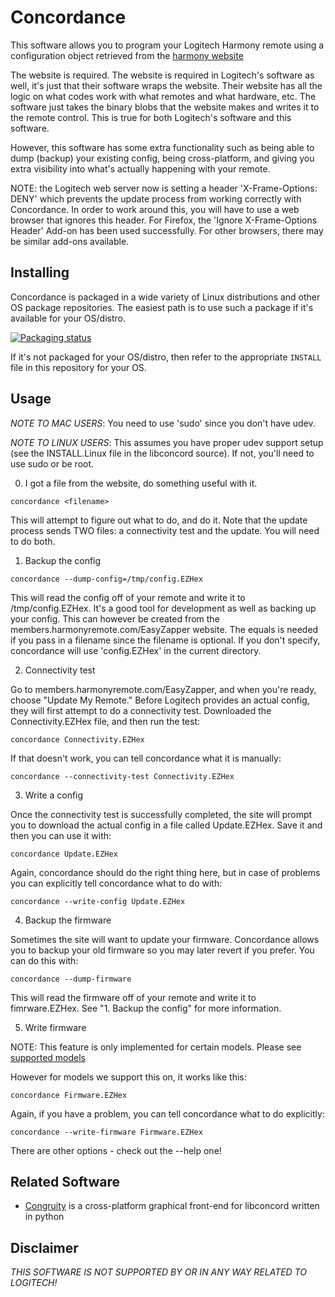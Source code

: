 # Concordance

This software allows you to program your Logitech Harmony remote using a
configuration object retrieved from the [harmony
website](https://members.harmonyremote.com/EasyZapper/New/ProcLogin/Start.asp?BrowserIsChecked=True)

The website is required. The website is required in Logitech's software as
well, it's just that their software wraps the website. Their website has
all the logic on what codes work with what remotes and what hardware, etc.
The software just takes the binary blobs that the website makes and writes
it to the remote control. This is true for both Logitech's software and
this software.

However, this software has some extra functionality such as being able to
dump (backup) your existing config, being cross-platform, and giving you
extra visibility into what's actually happening with your remote.

NOTE: the Logitech web server now is setting a header 'X-Frame-Options: DENY'
which prevents the update process from working correctly with Concordance.  In
order to work around this, you will have to use a web browser that ignores
this header.  For Firefox, the 'Ignore X-Frame-Options Header' Add-on has been
used successfully.  For other browsers, there may be similar add-ons available.

## Installing

Concordance is packaged in a wide variety of Linux distributions and other
OS package repositories. The easiest path is to use such a package if it's available for your OS/distro.

[![Packaging status](https://repology.org/badge/vertical-allrepos/concordance.svg)](https://repology.org/project/concordance/versions)

If it's not packaged for your OS/distro, then refer to the appropriate `INSTALL` file in this repository for your OS.

## Usage

*NOTE TO MAC USERS*: You need to use 'sudo' since you don't have udev.

*NOTE TO LINUX USERS*: This assumes you have proper udev support setup
(see the INSTALL.Linux file in the libconcord source). If not, you'll
need to use sudo or be root.

0. I got a file from the website, do something useful with it.

  ```
  concordance <filename>
  ```

  This will attempt to figure out what to do, and do it. Note that the update
  process sends TWO files: a connectivity test and the update. You will need
  to do both.

1. Backup the config

  ```
  concordance --dump-config=/tmp/config.EZHex
  ```

  This will read the config off of your remote and write it to /tmp/config.EZHex.
  It's a good tool for development as well as backing up your config. This can
  however be created from the members.harmonyremote.com/EasyZapper website. The
  equals is needed if you pass in a filename since the filename is optional.
  If you don't specify, concordance will use 'config.EZHex' in the current
  directory.

2. Connectivity test

  Go to members.harmonyremote.com/EasyZapper, and when you're ready, choose
  "Update My Remote." Before Logitech provides an actual config, they will
  first attempt to do a connectivity test. Downloaded the Connectivity.EZHex
  file, and then run the test:

  ```
  concordance Connectivity.EZHex
  ```

  If that doesn't work, you can tell concordance what it is manually:

  ```
  concordance --connectivity-test Connectivity.EZHex
  ```

3. Write a config

  Once the connectivity test is successfully completed, the site will prompt you
  to download the actual config in a file called Update.EZHex. Save it and then
  you can use it with:

  ```
  concordance Update.EZHex
  ```

  Again, concordance should do the right thing here, but in case of problems you
  can explicitly tell concordance what to do with:

  ```
  concordance --write-config Update.EZHex
  ```

4. Backup the firmware

  Sometimes the site will want to update your firmware. Concordance allows you to
  backup your old firmware so you may later revert if you prefer. You can do this
  with:

  ```
  concordance --dump-firmware
  ```

  This will read the firmware off of your remote and write it to fimrware.EZHex.
  See "1. Backup the config" for more information.

5. Write firmware

  NOTE: This feature is only implemented for certain models. Please see
    [supported models](SupportedModels.md)

  However for models we support this on, it works like this:

  ```
  concordance Firmware.EZHex
  ```

  Again, if you have a problem, you can tell concordance what to do explicitly:

  ```
  concordance --write-firmware Firmware.EZHex
  ```

There are other options - check out the --help one!

## Related Software

* [Congruity](https://github.com/congruity/congruity) is a cross-platform graphical front-end for libconcord written in python

## Disclaimer

*THIS SOFTWARE IS NOT SUPPORTED BY OR IN ANY WAY RELATED TO LOGITECH!*

